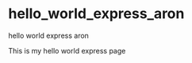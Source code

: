 hello_world_express_aron
========================

hello world express aron

This is my hello world express page